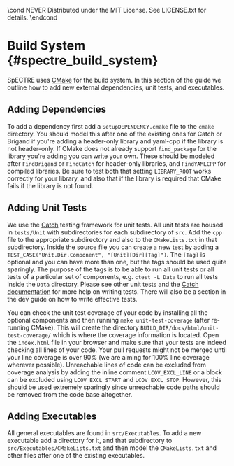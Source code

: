 \cond NEVER
Distributed under the MIT License.
See LICENSE.txt for details.
\endcond
# Build System {#spectre_build_system}

SpECTRE uses [CMake](https://cmake.org/) for the build system. In this section
of the guide we outline how to add new external dependencies, unit tests, and
executables.

## Adding Dependencies

To add a dependency first add a `SetupDEPENDENCY.cmake` file to the `cmake`
directory. You should model this after one of the existing ones for Catch or
Brigand if you're adding a header-only library and yaml-cpp if the library
is not header-only. If CMake does not already support `find_package` for the
library you're adding you can write your own. These should be modeled after
`FindBrigand` or `FindCatch` for header-only libraries, and `FindYAMLCPP`
for compiled libraries. Be sure to test both that setting `LIBRARY_ROOT`
works correctly for your library, and also that if the library is required
that CMake fails if the library is not found.

## Adding Unit Tests

We use the [Catch](https://github.com/philsquared/Catch) testing framework for
unit tests. All unit tests are housed in `tests/Unit` with subdirectories for
each subdirectory of `src`. Add the `cpp` file to the appropriate subdirectory
and also to the `CMakeLists.txt` in that subdirectory. Inside the source file
you can create a new test by adding a
`TEST_CASE("Unit.Dir.Component", "[Unit][Dir][Tag]")`. The `[Tag]` is optional
and you can have more than one, but the tags should be used quite sparingly.
The purpose of the tags is to be able to run all unit tests or all tests of
a particular set of components, e.g. `ctest -L Data` to run all tests inside
the `Data` directory. Please see other unit tests and the
[Catch documentation](https://github.com/philsquared/Catch) for more help on
writing tests. There will also be a section in the dev guide on how to write
effective tests.
 
You can check the unit test coverage of your code by installing all the optional
components and then running `make unit-test-coverage` (after re-running CMake).
This will create the
directory `BUILD_DIR/docs/html/unit-test-coverage/` which is where the coverage
information is located. Open the `index.html` file in your browser and make
sure that your tests are indeed checking all lines of your code. Your pull
requests might not be merged until your line coverage is over 90% (we are aiming
for 100% line coverage wherever possible). Unreachable lines of code can be
excluded from coverage analysis by adding the inline comment `LCOV_EXCL_LINE`
or a block can be excluded using `LCOV_EXCL_START` and `LCOV_EXCL_STOP`.
However, this should be used extremely sparingly since unreachable code paths
should be removed from the code base altogether.

## Adding Executables

All general executables are found in `src/Executables`. To add a new executable
add a directory for it, and that subdirectory to
`src/Executables/CMakeLists.txt` and then model the `CMakeLists.txt` and other
files after one of the existing executables.

